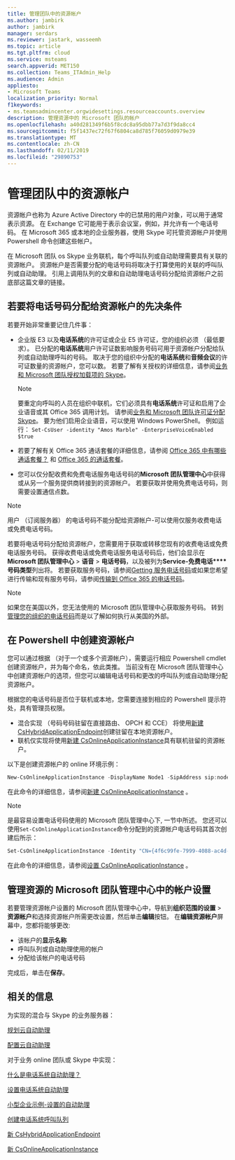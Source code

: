 ```yaml
---
title: 管理团队中的资源帐户
ms.author: jambirk
author: jambirk
manager: serdars
ms.reviewer: jastark, wasseemh
ms.topic: article
ms.tgt.pltfrm: cloud
ms.service: msteams
search.appverid: MET150
ms.collection: Teams_ITAdmin_Help
ms.audience: Admin
appliesto:
- Microsoft Teams
localization_priority: Normal
f1keywords:
- ms.teamsadmincenter.orgwidesettings.resourceaccounts.overview
description: 管理资源中的 Microsoft 团队的帐户
ms.openlocfilehash: a40d281349f6b5f8cdc8a95dbb77a7d3f9da8cc4
ms.sourcegitcommit: f5f1437ec72f67f6804ca8d785f76059d0979e39
ms.translationtype: MT
ms.contentlocale: zh-CN
ms.lasthandoff: 02/11/2019
ms.locfileid: "29890753"
---
```

# <a name="manage-resource-accounts-in-teams"></a>管理团队中的资源帐户 

资源帐户也称为 Azure Active Directory 中的已禁用的用户对象，可以用于通常表示资源。 在 Exchange 它可能用于表示会议室，例如，并允许有一个电话号码。 在 Microsoft 365 或本地的企业服务器，使用 Skype 可托管资源帐户并使用 Powershell 命令创建这些帐户。

在 Microsoft 团队 os Skype 业务联机，每个呼叫队列或自动助理需要具有关联的资源帐户。 资源帐户是否需要分配的电话号码将取决于打算使用的关联的呼叫队列或自动助理。 引用上调用队列的文章和自动助理电话号码分配给资源帐户之前底部这篇文章的链接。

## <a name="prerequisites-to-assign-a-phone-number-to-a-resource-account"></a>若要将电话号码分配给资源帐户的先决条件

若要开始非常重要记住几件事：
  
- 企业版 E3 以及**电话系统**的许可证或企业 E5 许可证，您的组织必须 （最低要求）。 已分配的**电话系统**用户许可证数影响服务号码可用于资源帐户分配给队列或自动助理呼叫的号码。 取决于您的组织中分配的**电话系统**和**音频会议**的许可证数量的资源帐户，您可以数。 若要了解有关授权的详细信息，请参阅[业务和 Microsoft 团队授权加载项的 Skype](/skypeforbusiness/skype-for-business-and-microsoft-teams-add-on-licensing/skype-for-business-and-microsoft-teams-add-on-licensing)。

    > [!NOTE]
    > 要重定向呼叫的人员在组织中联机，它们必须具有**电话系统**许可证和启用了企业语音或其 Office 365 调用计划。 请参阅[业务和 Microsoft 团队许可证分配 Skype](/skypeforbusiness/skype-for-business-and-microsoft-teams-add-on-licensing/assign-skype-for-business-and-microsoft-teams-licenses.md)。 要为他们启用企业语音，可以使用 Windows PowerShell。 例如运行： `Set-CsUser -identity "Amos Marble" -EnterpriseVoiceEnabled $true`
  
- 若要了解有关 Office 365 通话套餐的详细信息，请参阅 [Office 365 中有哪些通话套餐？](/microsoftteams/what-are-calling-plans-in-office-365) 和 [Office 365 的通话套餐](/microsoftteams/calling-plans-for-office-365)。
- 您可以仅分配收费和免费电话服务电话号码的**Microsoft 团队管理中心**中获得或从另一个服务提供商转接到的资源帐户。 若要获取并使用免费电话号码，则需要设置通信点数。

> [!NOTE]
> 用户 （订阅服务器） 的电话号码不能分配给资源帐户-可以使用仅服务收费电话或免费电话号码。

若要将电话号码分配给资源帐户，您需要用于获取或转移您现有的收费电话或免费电话服务号码。 获得收费电话或免费电话服务电话号码后，他们会显示在**Microsoft 团队管理中心** > **语音** > **电话号码**，以及被列为**Service-免费电话****号码类型**列出将。 若要获取服务号码，请参阅[Getting 服务电话号码](/skypeforbusiness/what-is-phone-system-in-office-365/getting-service-phone-numbers.md)或如果您希望进行传输和现有服务号码，请参阅[传输到 Office 365 的电话号码](/microsoftteams/transfer-phone-numbers-to-office-365)。
  
> [!NOTE]
> 如果您在美国以外，您无法使用的 Microsoft 团队管理中心获取服务号码。 转到[管理您的组织的电话号码](/microsoftteams/manage-phone-numbers-for-your-organization)而是以了解如何执行从美国的外部。

## <a name="create-a-resource-account-in-powershell"></a>在 Powershell 中创建资源帐户

 您可以通过根据 （对于一个或多个资源帐户），需要运行相应 Powershell cmdlet 创建资源帐户，并为每个命名，依此类推。 当前没有在 Microsoft 团队管理中心中创建资源帐户的选项，但您可以编辑电话号码和更改的呼叫队列或自动助理分配资源帐户。

根据您的电话号码是否位于联机或本地，您需要连接到相应的 Powershell 提示符处，具有管理员权限。

- 混合实现 （号码号码驻留在直接路由、 OPCH 和 CCE） 将使用[新建 CsHybridApplicationEndpoint](https://docs.microsoft.com/powershell/module/skype/new-cshybridapplicationendpoint?view=skype-ps)创建驻留在本地资源帐户。  
- 联机仅实现将使用[新建 CsOnlineApplicationInstance](https://docs.microsoft.com/powershell/module/skype/new-CsOnlineApplicationInstance?view=skype-ps)具有联机驻留的资源帐户。

以下是创建资源帐户的 online 环境示例：

``` Powershell
New-CsOnlineApplicationInstance -DisplayName Node1 -SipAddress sip:node1@litwareinc.com -OU "ou=Redmond,dc=litwareinc,dc=com"
```

在此命令的详细信息，请参阅[新建 CsOnlineApplicationInstance](https://docs.microsoft.com/powershell/module/skype/new-csonlineapplicationinstance?view=skype-ps) 。

> [!NOTE]
> 是最容易设置电话号码使用的 Microsoft 团队管理中心下, 一节中所述。 您还可以使用`Set-CsOnlineApplicationInstance`命令分配到的资源帐户电话号码其首次创建后所示：

``` Powershell
Set-CsOnlineApplicationInstance -Identity "CN={4f6c99fe-7999-4088-ac4d-e88e0b3d3820},OU=Redmond,DC=litwareinc,DC=com" -DisplayName Node1 -LineURI tel:+14255550100
```

在此命令的详细信息，请参阅[设置 CsOnlineApplicationInstance](https://docs.microsoft.com/powershell/module/skype/set-csonlineapplicationinstance?view=skype-ps) 。

## <a name="manage-resource-account-settings-in-microsoft-teams-admin-center"></a>管理资源的 Microsoft 团队管理中心中的帐户设置

若要管理资源帐户设置的 Microsoft 团队管理中心中，导航到**组织范围的设置**  > **资源帐户**和选择资源帐户所需更改设置，然后单击**编辑**按钮。 在**编辑资源帐户**屏幕中，您都将能够更改:

- 该帐户的**显示名称**
- 呼叫队列或自动助理使用的帐户
- 分配给该帐户的电话号码

完成后，单击在**保存**。

## <a name="related-information"></a>相关的信息

为实现的混合与 Skype 的业务服务器：

[规划云自动助理](/SkypeForBusiness/hybrid/plan-cloud-auto-attendant)

[配置云自动助理](/SkypeForBusiness/hybrid/configure-cloud-auto-attendant)

对于业务 online 团队或 Skype 中实现：

[什么是电话系统自动助理？](what-are-phone-system-auto-attendants)

[设置电话系统自动助理](/SkypeForBusiness/what-is-phone-system-in-office-365/set-up-a-phone-system-auto-attendant)

[小型企业示例-设置的自动助理](https://docs.microsoft.com/en-us/SkypeForBusiness/what-is-phone-system-in-office-365/tutorial-org-aa)

[创建电话系统呼叫队列](/SkypeForBusiness/what-is-phone-system-in-office-365/create-a-phone-system-call-queue)

[新 CsHybridApplicationEndpoint](https://docs.microsoft.com/powershell/module/skype/new-cshybridapplicationendpoint?view=skype-ps)

[新 CsOnlineApplicationInstance](https://docs.microsoft.com/powershell/module/skype/new-csonlineapplicationinstance?view=skype-ps)
